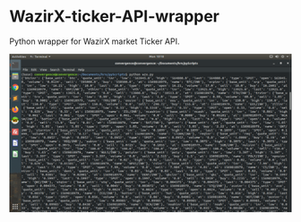 # WazirX-ticker-API-wrapper
Python wrapper for WazirX market Ticker API.

![alt text](https://github.com/HRN-Projects/WazirX-ticker-API-wrapper/blob/master/Screenshot.png)

